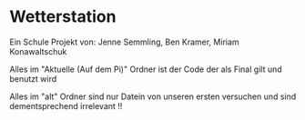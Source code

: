 # Wetterstation
Ein Schule Projekt von: Jenne Semmling, Ben Kramer, Miriam Konawaltschuk

Alles im "Aktuelle (Auf dem Pi)" Ordner ist der Code der als Final gilt und benutzt wird

Alles im "alt" Ordner sind nur Datein von unseren ersten versuchen und sind dementsprechend irrelevant !!
